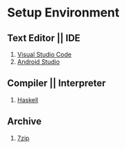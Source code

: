 # Setup Environment

## Text Editor || IDE

1. [Visual Studio Code](text-editor/1.visual-studio-code.md)
1. [Android Studio]()

## Compiler || Interpreter

1. [Haskell](compiler-interpreter/1.haskell.md)

## Archive

1. [7zip](archive/1.7zip.md)